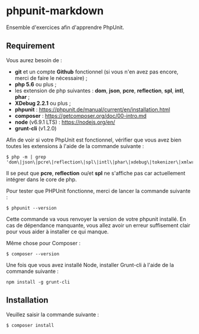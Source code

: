# phpunit-markdown

Ensemble d'exercices afin d'apprendre PhpUnit.

## Requirement

Vous aurez besoin de : 
- **git** et un compte **Github** fonctionnel (si vous n'en avez pas encore, merci de faire le nécessaire) ;
- **php 5.6** ou plus ;
- les extension de php suivantes : **dom**, **json**, **pcre**, **reflection**, **spl**, **intl**, **phar** ;
- **XDebug 2.2.1** ou plus ;
- **phpunit** : https://phpunit.de/manual/current/en/installation.html
- **composer** : https://getcomposer.org/doc/00-intro.md
- **node** (v6.9.1 LTS) : https://nodejs.org/en/ 
- **grunt-cli** (v1.2.0)

Afin de voir si votre PhpUnit est fonctionnel, vérifier que vous avez bien toutes les extensions à l'aide de la commande suivante : 

```shell
$ php -m | grep 'dom\|json\|pcre\|reflection\|spl\|intl\|phar\|xdebug\|tokenizer\|xmlwriter'
```

Il se peut que **pcre**, **reflection** ou/et **spl** ne s'affiche pas car actuellement intégrer dans le core de php.

Pour tester que PHPUnit fonctionne, merci de lancer la commande suivante : 

```shell
$ phpunit --version
```

Cette commande va vous renvoyer la version de votre phpunit installé. En cas de dépendance manquante, vous allez avoir un erreur suffisement clair pour vous aider à installer ce qui manque.

Même chose pour Composer : 
```shell
$ composer --version
```


Une fois que vous avez installé Node, installer Grunt-cli à l'aide de la commande suivante : 
```shell
npm install -g grunt-cli 
```


## Installation

Veuillez saisir la commande suivante :

```shell
$ composer install

